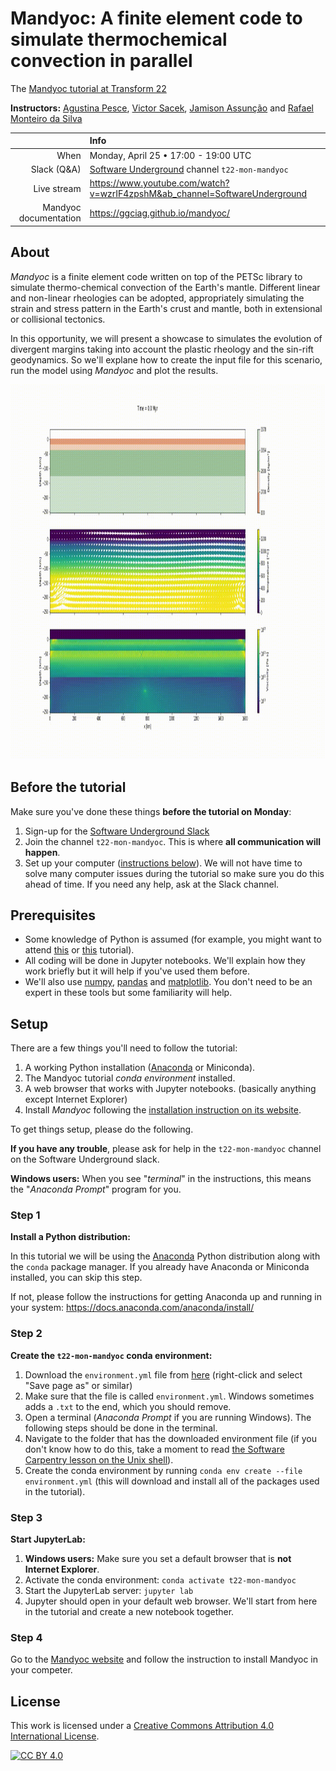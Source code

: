 # Mandyoc: A finite element code to simulate thermochemical convection in parallel

The [Mandyoc tutorial at Transform 22](https://softwareunderground.org/t22-instructor-info)

**Instructors:**
[Agustina Pesce](https://github.com/aguspesce),
[Victor Sacek](https://github.com/victorsacek),
[Jamison Assunção](https://github.com/jamisonassuncao) and
[Rafael Monteiro da Silva](https://github.com/rafaelmds)

|                       | Info                                                                               |
| --------------------: | :--------------------------------------------------------------------------------- |
|                  When | Monday, April 25 • 17:00 - 19:00 UTC                                               |
|           Slack (Q&A) | [Software Underground](https://softwareunderground.org/) channel `t22-mon-mandyoc` |
|           Live stream | https://www.youtube.com/watch?v=wzrIF4zpshM&ab_channel=SoftwareUnderground         |
| Mandyoc documentation | https://ggciag.github.io/mandyoc/                                                  |

## About

_Mandyoc_ is a finite element code written on top of the PETSc library to simulate
thermo-chemical convection of the Earth's mantle.
Different linear and non-linear rheologies can be adopted, appropriately
simulating the strain and stress pattern in the Earth's crust and mantle, both
in extensional or collisional tectonics.

In this opportunity, we will present a showcase to simulates the evolution of
divergent margins taking into account the plastic rheology and the sin-rift
geodynamics.
So we'll explane how to create the input file for this scenario, run the model
using _Mandyoc_ and plot the results.

<img src="img/continental-rift.gif" width="1500" height="600"/>

## Before the tutorial

Make sure you've done these things **before the tutorial on Monday**:

1. Sign-up for the [Software Underground Slack](https://softwareunderground.org/slack)
1. Join the channel `t22-mon-mandyoc`.
   This is where **all communication will happen**.
1. Set up your computer ([instructions below](#setup)).
   We will not have time to solve many computer issues during the tutorial so
   make sure you do this ahead of time.
   If you need any help, ask at the Slack channel.

## Prerequisites

- Some knowledge of Python is assumed (for example, you might want to attend
  [this](https://transform2020.sched.com/event/c7Jm/getting-started-with-python)
  or [this](https://transform2020.sched.com/event/c7Jn/more-python-for-subsurface)
  tutorial).
- All coding will be done in Jupyter notebooks.
  We'll explain how they work briefly but it will help if you've used them before.
- We'll also use [numpy](https://numpy.org/), [pandas](https://pandas.pydata.org/)
  and [matplotlib](https://matplotlib.org/).
  You don't need to be an expert in these tools but some familiarity will help.

## Setup

There are a few things you'll need to follow the tutorial:

1. A working Python installation ([Anaconda](https://www.anaconda.com/) or Miniconda).
2. The Mandyoc tutorial _conda environment_ installed.
3. A web browser that works with Jupyter notebooks.
   (basically anything except Internet Explorer)
4. Install _Mandyoc_ following the [installation instruction on its website](https://ggciag.github.io/mandyoc/files/installation.html).

To get things setup, please do the following.

**If you have any trouble**, please ask for help in the
`t22-mon-mandyoc` channel on the Software Underground slack.

**Windows users:** When you see "_terminal_" in the instructions,
this means the "_Anaconda Prompt_" program for you.

### Step 1

**Install a Python distribution:**

In this tutorial we will be using the [Anaconda](https://www.anaconda.com/)
Python distribution along with the `conda` package manager. If you already have
Anaconda or Miniconda installed, you can skip this step.

If not, please follow the instructions for getting Anaconda up and running in
your system: https://docs.anaconda.com/anaconda/install/

### Step 2

**Create the `t22-mon-mandyoc` conda environment:**

1. Download the `environment.yml` file from
   [here](https://raw.githubusercontent.com/fatiando/transform21/master/environment.yml)
   (right-click and select "Save page as" or similar)
1. Make sure that the file is called `environment.yml`. Windows sometimes adds a
   `.txt` to the end, which you should remove.
1. Open a terminal (_Anaconda Prompt_ if you are running Windows). The
   following steps should be done in the terminal.
1. Navigate to the folder that has the downloaded environment file
   (if you don't know how to do this, take a moment to read [the Software
   Carpentry lesson on the Unix shell](http://swcarpentry.github.io/shell-novice/)).
1. Create the conda environment by running `conda env create --file environment.yml`
   (this will download and install all of the packages used in the tutorial).

### Step 3

**Start JupyterLab:**

1. **Windows users:** Make sure you set a default browser that is **not Internet Explorer**.
1. Activate the conda environment: `conda activate t22-mon-mandyoc`
1. Start the JupyterLab server: `jupyter lab`
1. Jupyter should open in your default web browser. We'll start from here in the
   tutorial and create a new notebook together.

### Step 4

Go to the [Mandyoc website](https://ggciag.github.io/mandyoc/files/installation.html)
and follow the instruction to install Mandyoc in your competer.

## License

This work is licensed under a
[Creative Commons Attribution 4.0 International License][cc-by].

[![CC BY 4.0][cc-by-image]][cc-by]

[cc-by]: http://creativecommons.org/licenses/by/4.0/
[cc-by-image]: https://i.creativecommons.org/l/by/4.0/88x31.png
